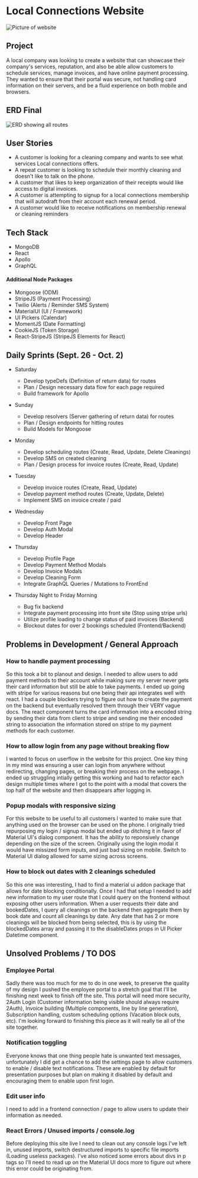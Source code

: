 # **Local Connections Website**

![Picture of website](https://i.imgur.com/FB1Btw6.png)

## **Project**

A local company was looking to create a website that can showcase their company's services, reputation, and also be able allow customers to schedule services, manage invoices, and have online payment processing. They wanted to ensure that their portal was secure, not handling card information on their servers, and be a fluid experience on both mobile and browsers.

## **ERD Final**

![ERD showing all routes](https://i.imgur.com/Tj1csgk.png)

## **User Stories**

- A customer is looking for a cleaning company and wants to see what services Local connections offers.
- A repeat customer is looking to schedule their monthly cleaning and doesn't like to talk on the phone.
- A customer that likes to keep organization of their receipts would like access to digital invoices.
- A customer is attempting to signup for a local connections membership that will autodraft from their account each renewal period.
- A customer would like to receive notifications on membership renewal or cleaning reminders

## **Tech Stack**

- MongoDB
- React
- Apollo
- GraphQL

#### **Additional Node Packages**
- Mongoose (ODM)
- StripeJS (Payment Processing)
- Twilio (Alerts / Reminder SMS System)
- MaterialUI (UI / Framework)
- UI Pickers (Calendar)
- MomentJS (Date Formatting)
- CookieJS (Token Storage)
- React-StripeJS (StripeJS Elements for React)

## **Daily Sprints (Sept. 26 - Oct. 2)**

- Saturday
  - Develop typeDefs (Definition of return data) for routes
  - Plan / Design necessary data flow for each page required
  - Build framework for Apollo

- Sunday
  - Develop resolvers (Server gathering of return data) for routes
  - Plan / Design endpoints for hitting routes
  - Build Models for Mongoose

- Monday
  - Develop scheduling routes (Create, Read, Update, Delete Cleanings)
  - Develop SMS on created cleaning
  - Plan / Design process for invoice routes (Create, Read, Update)

- Tuesday
  - Develop invoice routes (Create, Read, Update)
  - Develop payment method routes (Create, Update, Delete)
  - Implement SMS on invoice create / paid

- Wednesday
  - Develop Front Page
  - Develop Auth Modal
  - Develop Header

- Thursday
  - Develop Profile Page
  - Develop Payment Method Modals
  - Develop Invoice Modals
  - Develop Cleaning Form
  - Integrate GraphQL Queries / Mutations to FrontEnd

- Thursday Night to Friday Morning
  - Bug fix backend
  - Integrate payment processing into front site (Stop using stripe urls)
  - Utilize profile loading to change status of paid invoices (Backend)
  - Blockout dates for over 2 bookings scheduled (Frontend/Backend)

## **Problems in Development / General Approach**

### **How to handle payment processing**

So this took a bit to planout and design. I needed to allow users to add payment methods to their account while making sure my server never gets their card information but still be able to take payments. I ended up going with stripe for various reasons but one being their api integrates well with react. I had a couple blockers trying to figure out how to create the payment on the backend but eventually resolved them through their VERY vague docs. The react component turns the card information into a encoded string by sending their data from client to stripe and sending me their encoded string to association the information stored on stripe to my payment methods for each customer.

### **How to allow login from any page without breaking flow**

I wanted to focus on userflow in the website for this project. One key thing in my mind was ensuring a user can login from anywhere without redirecting, changing pages, or breaking their process on the webpage. I ended up struggling intially getting this working and had to refactor each design multiple times where I got to the point with a modal that covers the top half of the website and then disappears after logging in.

### **Popup modals with responsive sizing**

For this website to be useful to all customers I wanted to make sure that anything used on the browser can be used on the phone. I originally tried repurposing my login / signup modal but ended up ditching it in favor of Material UI's dialog component. It has the ability to reponsively change depending on the size of the screen. Originally using the login modal it would have missized form inputs, and just bad sizing on mobile. Switch to Material UI dialog allowed for same sizing across screens.

### **How to block out dates with 2 cleanings scheduled**

So this one was interesting, I had to find a material ui addon package that allows for date blocking conditionally. Once I had that setup I needed to add new information to my user route that I could query on the frontend without exposing other users information. When a user requests their date and bookedDates, I query all cleanings on the backend then aggregate them by book date and count all cleanings by date. Any date that has 2 or more cleanings will be blocked from being selected, this is by using the blockedDates array and passing it to the disableDates props in UI Picker Datetime component.

## **Unsolved Problems / TO DOS**

### **Employee Portal**

Sadly there was too much for me to do in one week, to preserve the quality of my design I pushed the employee portal to a stretch goal that I'll be finishing next week to finish off the site. This portal will need more security, 2Auth Login (Customer information being visible should always require 2Auth), Invoice building (Multiple components, line by line generation), Subscription handling, custom scheduling options (Vacation block outs, etc). I'm looking forward to finishing this piece as it will really tie all of the site together.

### **Notification toggling**

Everyone knows that one thing people hate is unwanted text messages, unfortunately I did get a chance to add the settings page to allow customers to enable / disable text notifications. These are enabled by default for presentation purposes but plan on making it disabled by default and encouraging them to enable upon first login.

### **Edit user info**

I need to add in a frontend connection / page to allow users to update their information as needed.

### **React Errors / Unused imports / console.log**

Before deploying this site live I need to clean out any console logs I've left in, unused imports, switch destructured imports to specific file imports (Loading useless packages). I've also noticed some errors about divs in p tags so I'll need to read up on the Material UI docs more to figure out where this error could be originating from.


